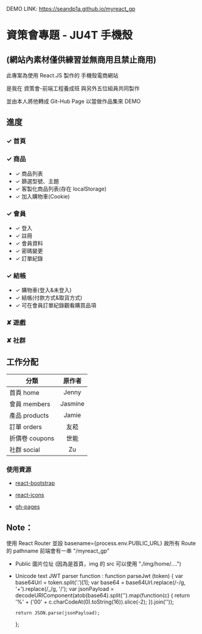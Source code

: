 DEMO LINK: https://seandp1a.github.io/myreact_gp

# 資策會專題 - JU4T 手機殼

## (網站內素材僅供練習並無商用且禁止商用)

此專案為使用 React.JS 製作的 手機殼電商網站

是我在 資策會-前端工程養成班 與另外五位組員共同製作

並由本人將他轉成 Git-Hub Page 以當做作品集來 DEMO

## 進度

### ✓ 首頁

### ✓ 商品

- ✓ 商品列表
- ✓ 篩選型號、主題
- ✓ 客製化商品列表(存在 localStorage)
- ✓ 加入購物車(Cookie)

### ✓ 會員

- ✓ 登入
- ✓ 註冊
- ✓ 會員資料
- ✓ 密碼變更
- ✓ 訂單紀錄

### ✓ 結帳

- ✓ 購物車(登入&未登入)
- ✓ 結帳(付款方式&取貨方式)
- ✓ 可在會員訂單紀錄觀看購買品項

### ✘ 遊戲

### ✘ 社群

## 工作分配

| 分類           | 原作者  |
| -------------- | :-----: |
| 首頁 home      |  Jenny  |
| 會員 members   | Jasmine |
| 產品 products  |  Jamie  |
| 訂單 orders    |  友菘   |
| 折價卷 coupons |  世能   |
| 社群 social    |   Zu    |

### 使用資源

- [react-bootstrap](https://react-bootstrap.github.io/)

- [react-icons](https://react-icons.github.io/react-icons/)

- [gh-pages](https://www.npmjs.com/package/gh-pages)

## Note：

使用 React Router 並設 basename={process.env.PUBLIC_URL}
故所有 Route 的 pathname 前端會有一串 "/myreact_gp"

- Public 圖片位址 (因為是首頁，img 的 src 可以使用 "./img/home/....")

- Unicode text JWT parser function :
  function parseJwt (token) {
  var base64Url = token.split('.')[1];
  var base64 = base64Url.replace(/-/g, '+').replace(/\_/g, '/');
  var jsonPayload = decodeURIComponent(atob(base64).split('').map(function(c) {
  return '%' + ('00' + c.charCodeAt(0).toString(16)).slice(-2);
  }).join(''));

      return JSON.parse(jsonPayload);

  };
